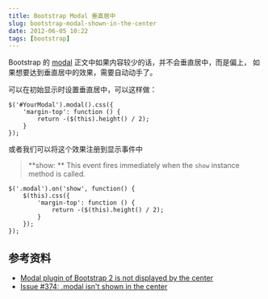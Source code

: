 ```yaml
---
title: Bootstrap Modal 垂直居中
slug: bootstrap-modal-shown-in-the-center
date: 2012-06-05 10:22
tags: [bootstrap]
---
```


Bootstrap 的 [modal][modal] 正文中如果内容较少的话，并不会垂直居中，而是偏上，
如果想要达到垂直居中的效果，需要自动动手了。

可以在初始显示时设置垂直居中，可以这样做：

    $('#YourModal').modal().css({
        'margin-top': function () {
            return -($(this).height() / 2);
        }
    });

或者我们可以将这个效果注册到显示事件中

> **show: ** This event fires immediately when the ``show`` instance method is called.

    $('.modal').on('show', function() {
        $(this).css({
            'margin-top': function () {
                return -($(this).height() / 2);
            }
        });
    });

## 参考资料

 * [Modal plugin of Bootstrap 2 is not displayed by the center](http://stackoverflow.com/a/10674087)
 * [Issue #374: .modal isn't shown in the center](https://github.com/twitter/bootstrap/issues/374#issuecomment-5170705)

[modal]: http://twitter.github.com/bootstrap/javascript.html#modals "Bootstrap Modal"
